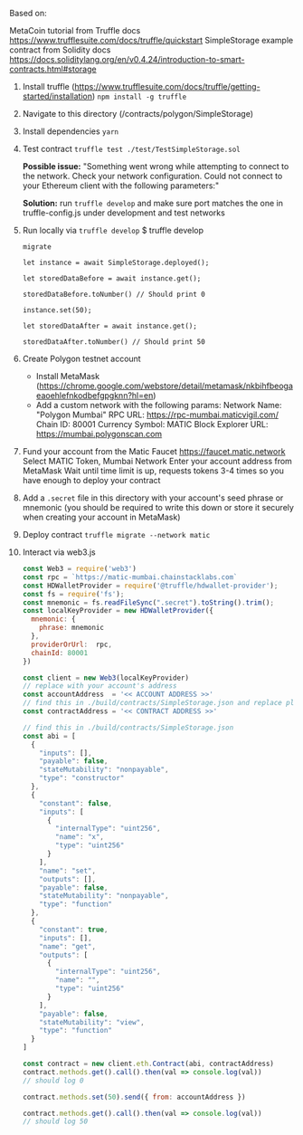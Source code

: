 Based on:

MetaCoin tutorial from Truffle docs https://www.trufflesuite.com/docs/truffle/quickstart
SimpleStorage example contract from Solidity docs https://docs.soliditylang.org/en/v0.4.24/introduction-to-smart-contracts.html#storage

1. Install truffle (https://www.trufflesuite.com/docs/truffle/getting-started/installation)
      `npm install -g truffle`

2. Navigate to this directory (/contracts/polygon/SimpleStorage)

3. Install dependencies
      `yarn`

4. Test contract
      `truffle test ./test/TestSimpleStorage.sol`

      **Possible issue:** "Something went wrong while attempting to connect to the network. Check your network configuration. Could not connect to your Ethereum client with the following parameters:"

      **Solution:** run `truffle develop` and make sure port matches the one in truffle-config.js under development and test networks

5. Run locally via `truffle develop`
      $ truffle develop

      ```
      migrate

      let instance = await SimpleStorage.deployed();

      let storedDataBefore = await instance.get();

      storedDataBefore.toNumber() // Should print 0

      instance.set(50);

      let storedDataAfter = await instance.get();

      storedDataAfter.toNumber() // Should print 50
      ```

6. Create Polygon testnet account
      * Install MetaMask (https://chrome.google.com/webstore/detail/metamask/nkbihfbeogaeaoehlefnkodbefgpgknn?hl=en)
      * Add a custom network with the following params:
        Network Name: "Polygon Mumbai"
        RPC URL: https://rpc-mumbai.maticvigil.com/
        Chain ID: 80001
        Currency Symbol: MATIC
        Block Explorer URL: https://mumbai.polygonscan.com

7. Fund your account from the Matic Faucet
      https://faucet.matic.network
      Select MATIC Token, Mumbai Network
      Enter your account address from MetaMask
      Wait until time limit is up, requests tokens 3-4 times so you have enough to deploy your contract

8. Add a `.secret` file in this directory with your account's seed phrase or mnemonic (you should be required to write this down or store it securely when creating your account in MetaMask)

9. Deploy contract
      `truffle migrate --network matic`

8. Interact via web3.js
      ```js
      const Web3 = require('web3')
      const rpc = `https://matic-mumbai.chainstacklabs.com`
      const HDWalletProvider = require('@truffle/hdwallet-provider');
      const fs = require('fs');
      const mnemonic = fs.readFileSync(".secret").toString().trim();
      const localKeyProvider = new HDWalletProvider({
        mnemonic: {
          phrase: mnemonic
        },
        providerOrUrl:  rpc,
        chainId: 80001
      })

      const client = new Web3(localKeyProvider)
      // replace with your account's address
      const accountAddress  = '<< ACCOUNT ADDRESS >>'
      // find this in ./build/contracts/SimpleStorage.json and replace placeholder
      const contractAddress = '<< CONTRACT ADDRESS >>'

      // find this in ./build/contracts/SimpleStorage.json
      const abi = [
        {
          "inputs": [],
          "payable": false,
          "stateMutability": "nonpayable",
          "type": "constructor"
        },
        {
          "constant": false,
          "inputs": [
            {
              "internalType": "uint256",
              "name": "x",
              "type": "uint256"
            }
          ],
          "name": "set",
          "outputs": [],
          "payable": false,
          "stateMutability": "nonpayable",
          "type": "function"
        },
        {
          "constant": true,
          "inputs": [],
          "name": "get",
          "outputs": [
            {
              "internalType": "uint256",
              "name": "",
              "type": "uint256"
            }
          ],
          "payable": false,
          "stateMutability": "view",
          "type": "function"
        }
      ]

      const contract = new client.eth.Contract(abi, contractAddress)
      contract.methods.get().call().then(val => console.log(val))
      // should log 0

      contract.methods.set(50).send({ from: accountAddress })

      contract.methods.get().call().then(val => console.log(val))
      // should log 50
      ```
